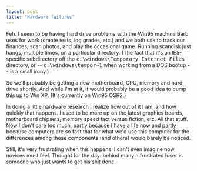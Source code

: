 ```yaml
---
layout: post
title: "Hardware failures"
---
```




Feh. I seem to be having hard drive problems with the Win95 machine Barb uses for work (create tests, log grades, etc.) and we both use to track our finances, scan photos, and play the occasional game. Running scandisk just hangs, multiple times, on a particular directory. (The fact that it's an IE5-specific subdirectory off the <tt>c:\windows\Temporary Internet Files</tt> 
directory, or -- <tt>c:\windows\tempor~1</tt> when working from a DOS bootup -- is a small irony.)

<p>So we'll probably be getting a new motherboard, CPU, memory and hard drive shortly. And while I'm at it, it would probably be a good idea to bump this up to Win XP. (It's currently on Win95 OSR2.)</p>

<p>In doing a little hardware research I realize how out of it I am, and how quickly that happens. I used to be more up on the latest graphics boards, motherboard chipsets, memory speed fact versus fiction, etc. All that stuff. Now I don't care too much, partly because I have a life now and partly because computers are so fast that for what we'd use this computer for the differences among these components (and others) would barely be noticed.</p>

<p>Still, it's very frustrating when this happens. I can't even imagine how novices must feel. Thought for the day: behind many a frustrated luser is someone who just wants to get his shit done.</p>


